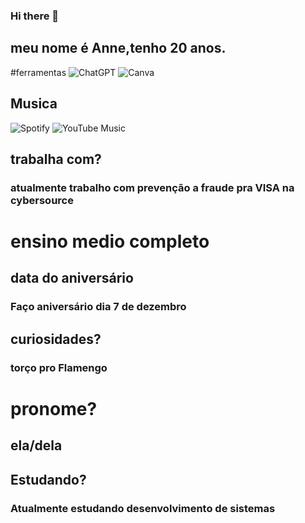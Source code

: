 ### Hi there 👋

<!--
**annekarolin/annekarolin** is a ✨ _special_ ✨ repository because its `README.md` (this file) appears on your GitHub profile.

Here are some ideas to get you started:

- 🔭 I’m currently working on ... 
-trabalho atualmente com... Prevençao a Fraude
- 🌱 I’m currently learning ... 
- 👯 I’m looking to collaborate on ...
- 🤔 I’m looking for help with ...
- 💬 Ask me about ...
- 📫 How to reach me: ...
- 😄 Pronouns: 
- ⚡ Fun fact: ...
-->
## meu nome é Anne,tenho 20 anos.
#ferramentas
![ChatGPT](https://img.shields.io/badge/chatGPT-74aa9c?style=for-the-badge&logo=openai&logoColor=white)
![Canva](https://img.shields.io/badge/Canva-%2300C4CC.svg?style=for-the-badge&logo=Canva&logoColor=white)
## Musica
![Spotify](https://img.shields.io/badge/Spotify-1ED760?style=for-the-badge&logo=spotify&logoColor=white)
![YouTube Music](https://img.shields.io/badge/YouTube_Music-FF0000?style=for-the-badge&logo=youtube-music&logoColor=white)
## trabalha com?
### atualmente trabalho com prevenção a fraude pra VISA na cybersource
# ensino medio completo
## data do aniversário 
### Faço aniversário dia 7 de dezembro
## curiosidades?
### torço pro Flamengo 
# pronome?
## ela/dela
## Estudando?
### Atualmente estudando desenvolvimento de sistemas 
